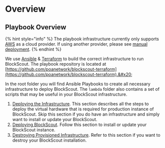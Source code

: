 # Overview

## Playbook Overview

{% hint style="info" %}
The playbook infrastructure currently only supports [AWS](./#using-aws-codedeploy-to-monitor-and-manage-a-blockscout-deployment) as a cloud provider. If using another provider, please see [manual deployment](../manual-old-ui/).
{% endhint %}

We use [Ansible](https://docs.ansible.com/ansible/latest/index.html) & [Terraform](https://www.terraform.io/intro/getting-started/install.html) to build the correct infrastructure to run BlockScout. The playbook repository is located at [https://github.com/poanetwork/blockscout-terraform](https://github.com/poanetwork/blockscout-terraform).&#x20;

In the root folder you will find Ansible Playbooks to create all necessary infrastructure to deploy BlockScout. The `lambda` folder also contains a set of scripts that may be useful in your BlockScout infrastructure.

1. [Deploying the Infrastructure](deploying-the-blockscout-infrastructure.md). This section describes all the steps to deploy the virtual hardware that is required for production instance of BlockScout. Skip this section if you do have an infrastructure and simply want to install or update your BlockScout.&#x20;
2. [Deploying BlockScout](deploying-blockscout.md). Follow this section to install or update your BlockScout instance.
3. [Destroying Provisioned Infrastructure](destroying-provisioned-infrastructure.md). Refer to this section if you want to destroy your BlockScout installation.
